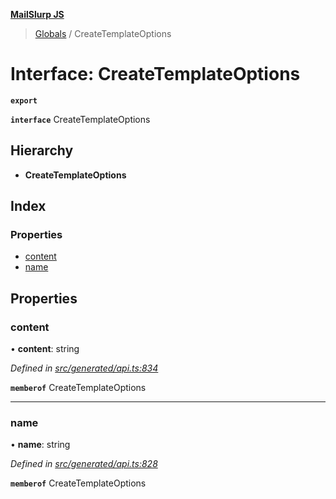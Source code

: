 **[MailSlurp JS](../README.md)**

> [Globals](../README.md) / CreateTemplateOptions

# Interface: CreateTemplateOptions

**`export`** 

**`interface`** CreateTemplateOptions

## Hierarchy

* **CreateTemplateOptions**

## Index

### Properties

* [content](createtemplateoptions.md#content)
* [name](createtemplateoptions.md#name)

## Properties

### content

•  **content**: string

*Defined in [src/generated/api.ts:834](https://github.com/mailslurp/mailslurp-client/blob/a36d929/src/generated/api.ts#L834)*

**`memberof`** CreateTemplateOptions

___

### name

•  **name**: string

*Defined in [src/generated/api.ts:828](https://github.com/mailslurp/mailslurp-client/blob/a36d929/src/generated/api.ts#L828)*

**`memberof`** CreateTemplateOptions
